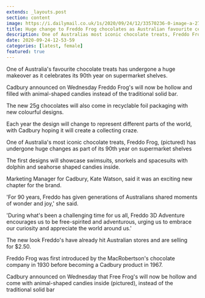 ```yaml
---
extends: _layouts.post
section: content
image: https://i.dailymail.co.uk/1s/2020/09/24/12/33570236-0-image-a-27_1600947041027.jpg 
title: Huge change to Freddo Frog chocolates as Australian favourite celebrates 90th year on the shelves 
description: One of Australias most iconic chocolate treats, Freddo Frog, has undergone huge changes as part of its 90th year on supermarket shelves. 
date: 2020-09-24-12-53-59 
categories: [latest, female] 
featured: true 
--- 
```

One of Australia's favourite chocolate treats has undergone a huge makeover as it celebrates its 90th year on supermarket shelves.

Cadbury announced on Wednesday Freddo Frog's will now be hollow and filled with animal-shaped candies instead of the traditional solid bar. 

The new 25g chocolates will also come in recyclable foil packaging with new colourful designs.

Each year the design will change to represent different parts of the world, with Cadbury hoping it will create a collecting craze. 

One of Australia's most iconic chocolate treats, Freddo Frog, (pictured) has undergone huge changes as part of its 90th year on supermarket shelves

The first designs will showcase swimsuits, snorkels and spacesuits with dolphin and seahorse shaped candies inside.  

Marketing Manager for Cadbury, Kate Watson, said it was an exciting new chapter for the brand.

'For 90 years, Freddo has given generations of Australians shared moments of wonder and joy,' she said.

'During what's been a challenging time for us all, Freddo 3D Adventure encourages us to be free-spirited and adventurous, urging us to embrace our curiosity and appreciate the world around us.'

The new look Freddo's have already hit Australian stores and are selling for $2.50. 

Freddo Frog was first introduced by the MacRobertson's chocolate company in 1930 before becoming a Cadbury product in 1967. 

Cadbury announced on Wednesday that Free Frog's will now be hollow and come with animal-shaped candies inside (pictured), instead of the traditional solid bar

